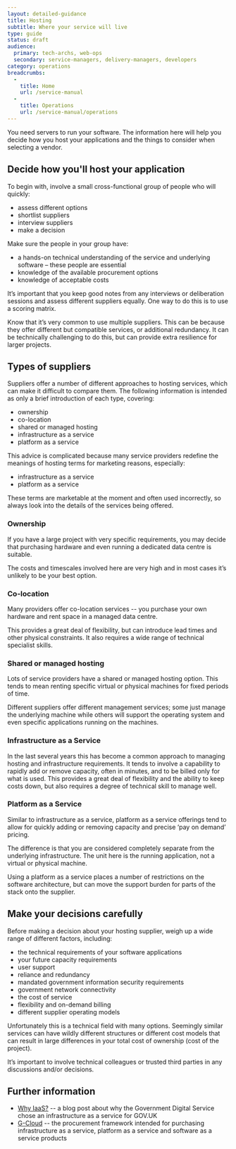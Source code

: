 ```yaml
---
layout: detailed-guidance
title: Hosting
subtitle: Where your service will live
type: guide
status: draft
audience: 
  primary: tech-archs, web-ops
  secondary: service-managers, delivery-managers, developers
category: operations
breadcrumbs:
  -
    title: Home
    url: /service-manual
  -
    title: Operations
    url: /service-manual/operations
---
```


You need servers to run your software. The information here will help you decide how you host your applications and the things to consider when selecting a vendor.

## Decide how you'll host your application

To begin with, involve a small cross-functional group of people who will quickly:

* assess different options
* shortlist suppliers
* interview suppliers
* make a decision

Make sure the people in your group have:

* a hands-on technical understanding of the service and underlying software – these people are essential
* knowledge of the available procurement options
* knowledge of acceptable costs

It’s important that you keep good notes from any interviews or deliberation sessions and assess different suppliers equally. One way to do this is to use a scoring matrix.

Know that it’s very common to use multiple suppliers. This can be because they offer different but compatible services, or additional redundancy. It can be technically challenging to do this, but can provide extra resilience for larger projects.


## Types of suppliers

Suppliers offer a number of different approaches to hosting services, which can make it difficult to compare them. The following information is intended as only a brief introduction of each type, covering:

* ownership
* co-location
* shared or managed hosting
* infrastructure as a service
* platform as a service

This advice is complicated because many service providers redefine the meanings of hosting terms for marketing reasons, especially:

* infrastructure as a service
* platform as a service

These terms are marketable at the moment and often used incorrectly, so always look into the details of the services being offered.

### Ownership

If you have a large project with very specific requirements, you may decide that purchasing hardware and even running a dedicated data centre is suitable.

The costs and timescales involved here are very high and in most cases it’s unlikely to be your best option.

### Co-location

Many providers offer co-location services -- you purchase your own hardware and rent space in a managed data centre. 

This provides a great deal of flexibility, but can introduce lead times and other physical constraints. It also requires a wide range of technical specialist skills.

### Shared or managed hosting

Lots of service providers have a shared or managed hosting option. This tends to mean renting specific virtual or physical machines for fixed periods of time.

Different suppliers offer different management services; some just manage the underlying machine while others will support the operating system and even specific applications running on the machines.

### Infrastructure as a Service

In the last several years this has become a common approach to managing hosting and infrastructure requirements. It tends to involve a capability to rapidly add or remove capacity, often in minutes, and to be billed only for what is used. This provides a great deal of flexibility and the ability to keep costs down, but also requires a degree of technical skill to manage well.

### Platform as a Service

Similar to infrastructure as a service, platform as a service offerings tend to allow for quickly adding or removing capacity and precise ‘pay on demand’ pricing.

The difference is that you are considered completely separate from the underlying infrastructure. The unit here is the running application, not a virtual or physical machine.

Using a platform as a service places a number of restrictions on the software architecture, but can move the support burden for parts of the stack onto the supplier.

## Make your decisions carefully

Before making a decision about your hosting supplier, weigh up a wide range of different factors, including:

* the technical requirements of your software applications
* your future capacity requirements
* user support
* reliance and redundancy
* mandated government information security requirements
* government network connectivity
* the cost of service
* flexibility and on-demand billing
* different supplier operating models

Unfortunately this is a technical field with many options. Seemingly similar services can have wildly different structures or different cost models that can result in large differences in your total cost of ownership (cost of the project). 

It’s important to involve technical colleagues or trusted third parties in any discussions and/or decisions.

## Further information

* [Why IaaS?](http://digital.cabinetoffice.gov.uk/2012/09/25/why-iaas/) -- a blog post about why the Government Digital Service chose an infrastructure as a service for GOV.UK
* [G-Cloud](http://gcloud.civilservice.gov.uk/) -- the procurement framework intended for purchasing infrastructure as a service, platform as a service and software as a service products

